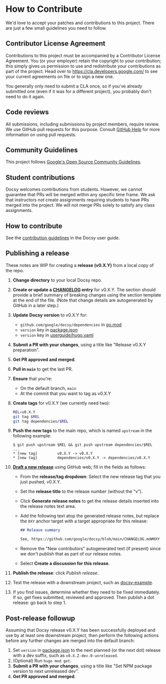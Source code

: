 <!-- cSpell:ignore docsy hugo userguide -->

# How to Contribute

We'd love to accept your patches and contributions to this project. There are
just a few small guidelines you need to follow.

## Contributor License Agreement

Contributions to this project must be accompanied by a Contributor License
Agreement. You (or your employer) retain the copyright to your contribution;
this simply gives us permission to use and redistribute your contributions as
part of the project. Head over to <https://cla.developers.google.com/> to see
your current agreements on file or to sign a new one.

You generally only need to submit a CLA once, so if you've already submitted one
(even if it was for a different project), you probably don't need to do it
again.

## Code reviews

All submissions, including submissions by project members, require review. We
use GitHub pull requests for this purpose. Consult
[GitHub Help](https://help.github.com/articles/about-pull-requests/) for more
information on using pull requests.

## Community Guidelines

This project follows
[Google's Open Source Community Guidelines](https://opensource.google.com/conduct/).

## Student contributions

Docsy welcomes contributions from students. However, we cannot guarantee that
PRs will be merged within any specific time frame. We ask that instructors _not_
create assignments requiring students to have PRs merged into the project. We
will not merge PRs solely to satisfy any class assignments.

## How to contribute

See the [contribution guidelines][] in the Docsy user guide.

## Publishing a release

These notes are WIP for creating a **release (v0.X.Y)** from a local copy of the
repo.

1.  **Change directory** to your local Docsy repo.
2.  **Create or update a [CHANGELOG](CHANGELOG.md) entry** for v0.X.Y. The
    section should provide a brief summary of breaking changes using the section
    template at the end of the file. (Note that change details are autogenerated
    by GitHub in a later step.)
3.  **Update Docsy version** to v0.X.Y for:
    - `github.com/google/docsy/dependencies` in [go.mod](go.mod)
    - `version` key in [package.json](package.json)
    - `version` key in [userguide/hugo.yaml][]
4.  **Submit a PR with your changes**, using a title like "Release v0.X.Y
    preparation".
5.  **Get PR approved and merged**.
6.  **Pull in `main`** to get the last PR.
7.  **Ensure** that you're:
    - On the default branch, `main`
    - At the commit that you want to tag as v0.X.Y
8.  **Create tags** for v0.X.Y (we currently need two):

    ```sh
    REL=v0.X.Y
    git tag $REL
    git tag dependencies/$REL
    ```

9.  **Push the new tags** to the main repo, which is named `upstream` in the
    following example:

    ```console
    $ git push upstream $REL && git push upstream dependencies/$REL
    ...
    * [new tag]         v0.X.Y -> v0.X.Y
    * [new tag]         dependencies/v0.X.Y -> dependencies/v0.X.Y
    ```

10. **[Draft a new release][]** using GitHub web; fill in the fields as follows:

    - From the **release/tag dropdown**: Select the new release tag that you
      just pushed, v0.X.Y.
    - Set the **release title** to the release number (without the "v").
    - Click **Generate release notes** to get the release details inserted into
      the release notes text area.
    - Add the following text atop the generated release notes, but replace the
      `0XY` anchor target with a target appropriate for this release:

      ```markdown
      ## Release summary

      See, https://github.com/google/docsy/blob/main/CHANGELOG.md#0XY
      ```

    - Remove the "New contributors" autogenerated text (if present) since we
      don't publish that as part of our release notes.
    - Select **Create a discussion for this release**.

11. **Publish the release**: click _Publish release_.
12. Test the release with a downstream project, such as [docsy-example].
13. If you find issues, determine whether they need to be fixed immediately. If
    so, get fixes submitted, reviewed and approved. Then publish a dot release:
    go back to step 1.

## Post-release followup

Assuming that Docsy release v0.X.Y has been successfully deployed and use by at
least one downstream project, then perform the following actions before any
further changes are merged into the default branch:

1. Set `version` in [package.json](package.json) to the next planned (or the
   next dot) release with a dev suffix, such as `v0.X.Z-dev.0-unreleased`.
2. (Optional) Run `hugo mod get`.
3. **Submit a PR with your changes**, using a title like "Set NPM package
   version to next unreleased dev".
4. **Get PR approved and merged**.

[contribution guidelines]: https://www.docsy.dev/docs/contribution-guidelines/
[Draft a new release]: https://github.com/google/docsy/releases/new
[docsy-example]: https://github.com/google/docsy-example
[userguide/hugo.yaml]: userguide/hugo.yaml
